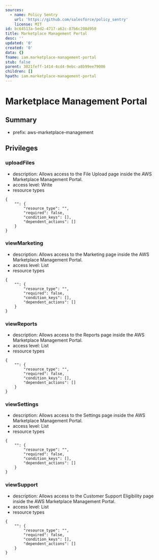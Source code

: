 ```yaml
---
sources:
  - name: Policy Sentry
    url: 'https://github.com/salesforce/policy_sentry'
    license: MIT
id: bc64513a-5ed2-4717-a62c-87b6c208d950
title: Marketplace Management Portal
desc: ''
updated: '0'
created: '0'
data: {}
fname: iam.marketplace-management-portal
stub: false
parent: 3821feff-1414-4cd4-9ebc-a8b99ee79006
children: []
hpath: iam.marketplace-management-portal
---
```

# Marketplace Management Portal

## Summary

- prefix: aws-marketplace-management

## Privileges

### uploadFiles

- description: Allows access to the File Upload page inside the AWS Marketplace Management Portal.
- access level: Write
- resource types

```
{
    "": {
        "resource_type": "",
        "required": false,
        "condition_keys": [],
        "dependent_actions": []
    }
}
```

### viewMarketing

- description: Allows access to the Marketing page inside the AWS Marketplace Management Portal.
- access level: List
- resource types

```
{
    "": {
        "resource_type": "",
        "required": false,
        "condition_keys": [],
        "dependent_actions": []
    }
}
```

### viewReports

- description: Allows access to the Reports page inside the AWS Marketplace Management Portal.
- access level: List
- resource types

```
{
    "": {
        "resource_type": "",
        "required": false,
        "condition_keys": [],
        "dependent_actions": []
    }
}
```

### viewSettings

- description: Allows access to the Settings page inside the AWS Marketplace Management Portal.
- access level: List
- resource types

```
{
    "": {
        "resource_type": "",
        "required": false,
        "condition_keys": [],
        "dependent_actions": []
    }
}
```

### viewSupport

- description: Allows access to the Customer Support Eligibility page inside the AWS Marketplace Management Portal.
- access level: List
- resource types

```
{
    "": {
        "resource_type": "",
        "required": false,
        "condition_keys": [],
        "dependent_actions": []
    }
}
```
